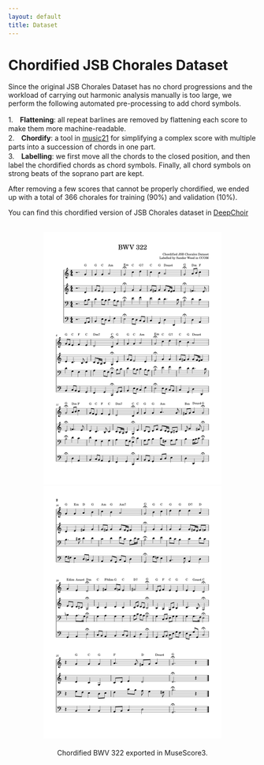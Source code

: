 ```yaml
---
layout: default
title: Dataset
---
```


<script src="https://cdn.mathjax.org/mathjax/latest/MathJax.js?config=TeX-AMS-MML_HTMLorMML" type="text/javascript"></script>
<script type="text/x-mathjax-config">
    MathJax.Hub.Config({
        tex2jax: {
        skipTags: ['script', 'noscript', 'style', 'textarea', 'pre'],
        inlineMath: [['$','$']]
        }
    });
</script>

# Chordified JSB  Chorales  Dataset 
Since the original JSB Chorales Dataset has no chord progressions and the workload of carrying out harmonic analysis manually is too large, we perform the following automated pre-processing to add chord symbols.  
  
1.　**Flattening**: all repeat barlines are removed by flattening each score to make them more machine-readable.  
2.　**Chordify**: a tool in [music21](https://web.mit.edu/music21/doc/usersGuide/usersGuide_09_chordify.html?highlight=chordify) for simplifying a complex score with multiple parts into a succession of chords in one part.  
3.　**Labelling**: we first move all the chords to the closed position, and then label the chordified chords as chord symbols. Finally, all chord symbols on strong beats of the soprano part are kept.  

After removing a few scores that cannot be properly chordified, we ended up with a total of 366 chorales for training (90\%) and validation (10\%).  

You can find this chordified version of JSB Chorales dataset in [DeepChoir](https://github.com/sander-wood/deepchoir)

<br>
<center><img src="figs/070-1.png" alt="p1" style="zoom:50%"><img src="figs/070-2.png" alt="p2" style="zoom:50%"></center>
<br>
<center>Chordified BWV 322 exported in MuseScore3.</center>
<br>
